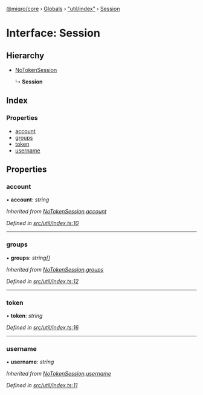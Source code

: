 [@miqro/core](../README.md) › [Globals](../globals.md) › ["util/index"](../modules/_util_index_.md) › [Session](_util_index_.session.md)

# Interface: Session

## Hierarchy

* [NoTokenSession](_util_index_.notokensession.md)

  ↳ **Session**

## Index

### Properties

* [account](_util_index_.session.md#account)
* [groups](_util_index_.session.md#groups)
* [token](_util_index_.session.md#token)
* [username](_util_index_.session.md#username)

## Properties

###  account

• **account**: *string*

*Inherited from [NoTokenSession](_util_index_.notokensession.md).[account](_util_index_.notokensession.md#account)*

*Defined in [src/util/index.ts:10](https://github.com/claukers/miqro-core/blob/c210610/src/util/index.ts#L10)*

___

###  groups

• **groups**: *string[]*

*Inherited from [NoTokenSession](_util_index_.notokensession.md).[groups](_util_index_.notokensession.md#groups)*

*Defined in [src/util/index.ts:12](https://github.com/claukers/miqro-core/blob/c210610/src/util/index.ts#L12)*

___

###  token

• **token**: *string*

*Defined in [src/util/index.ts:16](https://github.com/claukers/miqro-core/blob/c210610/src/util/index.ts#L16)*

___

###  username

• **username**: *string*

*Inherited from [NoTokenSession](_util_index_.notokensession.md).[username](_util_index_.notokensession.md#username)*

*Defined in [src/util/index.ts:11](https://github.com/claukers/miqro-core/blob/c210610/src/util/index.ts#L11)*
